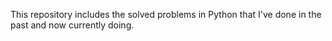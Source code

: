 This repository includes the solved problems in Python that I've done in the past and now currently doing.
